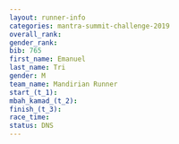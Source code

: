 ```yaml
---
layout: runner-info 
categories: mantra-summit-challenge-2019 
overall_rank:
gender_rank:
bib: 765
first_name: Emanuel
last_name: Tri
gender: M
team_name: Mandirian Runner
start_(t_1): 
mbah_kamad_(t_2): 
finish_(t_3): 
race_time: 
status: DNS
---
```

